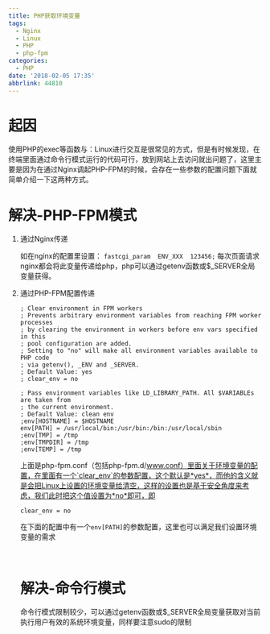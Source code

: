```yaml
---
title: PHP获取环境变量
tags:
  - Nginx
  - Linux
  - PHP
  - php-fpm
categories:
  - PHP
date: '2018-02-05 17:35'
abbrlink: 44810
---
```


# 起因

使用PHP的exec等函数与：Linux进行交互是很常见的方式，但是有时候发现，在终端里面通过命令行模式运行的代码可行，放到网站上去访问就出问题了，这里主要是因为在通过Nginx调起PHP-FPM的时候，会存在一些参数的配置问题下面就简单介绍一下这两种方式。

<!--more-->

# 解决-PHP-FPM模式 

1. 通过Nginx传递

   如在nginx的配置里设置： 
   `fastcgi_param  ENV_XXX  123456;` 
   每次页面请求nginx都会将此变量传递给php，php可以通过getenv函数或$_SERVER全局变量获得。 

2. 通过PHP-FPM配置传递

   ~~~
   ; Clear environment in FPM workers
   ; Prevents arbitrary environment variables from reaching FPM worker processes
   ; by clearing the environment in workers before env vars specified in this
   ; pool configuration are added.
   ; Setting to "no" will make all environment variables available to PHP code
   ; via getenv(), _ENV and _SERVER.
   ; Default Value: yes 
   ; clear_env = no

   ; Pass environment variables like LD_LIBRARY_PATH. All $VARIABLEs are taken from
   ; the current environment.
   ; Default Value: clean env 
   ;env[HOSTNAME] = $HOSTNAME
   env[PATH] = /usr/local/bin:/usr/bin:/bin:/usr/local/sbin
   ;env[TMP] = /tmp
   ;env[TMPDIR] = /tmp
   ;env[TEMP] = /tmp
   ~~~

   上面是php-fpm.conf（包括php-fpm.d/www.conf）里面关于环境变量的配置，在里面有一个`clear_env`的参数配置，这个默认是*yes*，而他的含义就是会把Linux上设置的环境变量给清空，这样的设置也是基于安全角度来考虑，我们此时把这个值设置为*no*即可，即

   ~~~
   clear_env = no
   ~~~

   在下面的配置中有一个`env[PATH]`的参数配置，这里也可以满足我们设置环境变量的需求

   ​

   # 解决-命令行模式 

   命令行模式限制较少，可以通过getenv函数或$_SERVER全局变量获取对当前执行用户有效的系统环境变量，同样要注意sudo的限制
